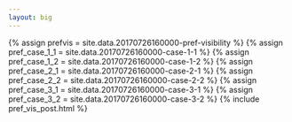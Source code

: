 ```yaml
---
layout: big
---
```

{% assign prefvis = site.data.20170726160000-pref-visibility %}
{% assign pref_case_1_1 = site.data.20170726160000-case-1-1 %}
{% assign pref_case_1_2 = site.data.20170726160000-case-1-2 %}
{% assign pref_case_2_1 = site.data.20170726160000-case-2-1 %}
{% assign pref_case_2_2 = site.data.20170726160000-case-2-2 %}
{% assign pref_case_3_1 = site.data.20170726160000-case-3-1 %}
{% assign pref_case_3_2 = site.data.20170726160000-case-3-2 %}
{% include pref_vis_post.html %}
